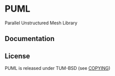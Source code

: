 PUML
====

Parallel Unstructured Mesh Library

Documentation
-------------

License
-------

PUML is released under TUM-BSD (see [COPYING](COPYING))
